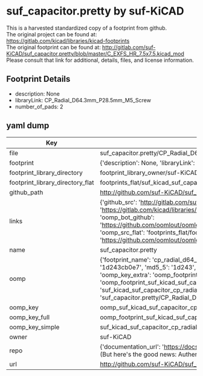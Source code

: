 # suf_capacitor.pretty by suf-KiCAD  
This is a harvested standardized copy of a footprint from github.  
The original project can be found at:  
https://gitlab.com/kicad/libraries/kicad-footprints  
The original footprint can be found at:
http://gitlab.com/suf-KiCAD/suf_capacitor.pretty/blob/master/C_EXFS_HR_7.5x7.5.kicad_mod
Please consult that link for additional, details, files, and license information.  
## Footprint Details
* description: None  
* libraryLink: CP_Radial_D64.3mm_P28.5mm_M5_Screw  
* number_of_pads: 2  
## yaml dump  
| Key | Value |  
| --- | --- |  
| file | suf_capacitor.pretty/CP_Radial_D64.3mm_P28.5mm_M5_Screw.kicad_mod |  
| footprint | {'description': None, 'libraryLink': 'CP_Radial_D64.3mm_P28.5mm_M5_Screw', 'number_of_pads': 2} |  
| footprint_library_directory | footprint_library_owner/suf-KiCAD_suf_capacitor.pretty |  
| footprint_library_directory_flat | footprints_flat/suf_kicad_suf_capacitor_cp_radial_d64_3mm_p28_5mm_m5_screw/working |  
| github_path | http://github.com/suf-KiCAD/suf_capacitor.pretty/blob/master/CP_Radial_D64.3mm_P28.5mm_M5_Screw.kicad_mod |  
| links | {'github_src': 'http://gitlab.com/suf-KiCAD/suf_capacitor.pretty/blob/master/C_EXFS_HR_7.5x7.5.kicad_mod', 'github_src_repo': 'https://gitlab.com/kicad/libraries/kicad-footprints', 'oomp_bot': 'footprints/suf_kicad_suf_capacitor_cp_radial_d64_3mm_p28_5mm_m5_screw/working', 'oomp_bot_github': 'https://github.com/oomlout/oomlout_oomp_footprint_bot/tree/main/footprints/suf_kicad_suf_capacitor_cp_radial_d64_3mm_p28_5mm_m5_screw/working', 'oomp_src_flat': 'footprints_flat/footprints_flat/suf_kicad_suf_capacitor_cp_radial_d64_3mm_p28_5mm_m5_screw/working', 'oomp_src_flat_github': 'https://github.com/oomlout/oomlout_oomp_footprint_src/tree/main/footprints_flat/suf_kicad_suf_capacitor_cp_radial_d64_3mm_p28_5mm_m5_screw/working'} |  
| name | suf_capacitor.pretty |  
| oomp | {'footprint_name': 'cp_radial_d64_3mm_p28_5mm_m5_screw', 'library_name': 'suf_capacitor', 'md5': '1d243cb0e78cc66983fd17974710f652', 'md5_10': '1d243cb0e7', 'md5_5': '1d243', 'md5_6': '1d243c', 'oomp_key': 'oomp_suf_kicad_suf_capacitor_cp_radial_d64_3mm_p28_5mm_m5_screw', 'oomp_key_extra': 'oomp_footprint_suf_kicad_suf_capacitor_cp_radial_d64_3mm_p28_5mm_m5_screw', 'oomp_key_full': 'oomp_footprint_suf_kicad_suf_capacitor_cp_radial_d64_3mm_p28_5mm_m5_screw_1d243c', 'oomp_key_simple': 'suf_kicad_suf_capacitor_cp_radial_d64_3mm_p28_5mm_m5_screw', 'original_filename': 'suf_capacitor.pretty/CP_Radial_D64.3mm_P28.5mm_M5_Screw.kicad_mod', 'owner_name': 'suf_kicad'} |  
| oomp_key | oomp_suf_kicad_suf_capacitor_cp_radial_d64_3mm_p28_5mm_m5_screw |  
| oomp_key_full | oomp_footprint_suf_kicad_suf_capacitor_cp_radial_d64_3mm_p28_5mm_m5_screw |  
| oomp_key_simple | suf_kicad_suf_capacitor_cp_radial_d64_3mm_p28_5mm_m5_screw |  
| owner | suf-KiCAD |  
| repo | {'documentation_url': 'https://docs.github.com/rest/overview/resources-in-the-rest-api#rate-limiting', 'message': "API rate limit exceeded for 84.66.173.59. (But here's the good news: Authenticated requests get a higher rate limit. Check out the documentation for more details.)"} |  
| url | http://github.com/suf-KiCAD/suf_capacitor.pretty |  

